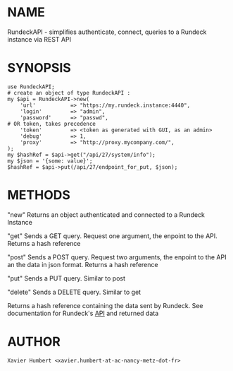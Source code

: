 # NAME

RundeckAPI - simplifies authenticate, connect, queries to a Rundeck
instance via REST API
# SYNOPSIS

    use RundeckAPI;
    # create an object of type RundeckAPI :
    my $api = RundeckAPI->new(
        'url'           => "https://my.rundeck.instance:4440",
        'login'         => "admin",
        'password'      => "passwd",
    # OR token, takes precedence
        'token'         => <token as generated with GUI, as an admin>
        'debug'         => 1,
        'proxy'         => "http://proxy.mycompany.com/",
    );
    my $hashRef = $api->get("/api/27/system/info");
    my $json = '{some: value}';
    $hashRef = $api->put(/api/27/endpoint_for_put, $json);
# METHODS
  "new"         Returns an object authenticated and connected to a Rundeck
                Instance

  "get"         Sends a GET query. Request one argument, the enpoint to the
                API. Returns a hash reference

  "post"        Sends a POST query. Request two arguments, the enpoint to
                the API an the data in json format. Returns a hash reference

  "put"         Sends a PUT query. Similar to post

  "delete"      Sends a DELETE query. Similar to get

Returns a hash reference containing the data sent by Rundeck.
See documentation for Rundeck's [API](https://docs.rundeck.com/docs/api/rundeck-api.html) and returned data

# AUTHOR
    Xavier Humbert <xavier.humbert-at-ac-nancy-metz-dot-fr>
